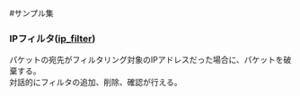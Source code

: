 #サンプル集

### IPフィルタ([ip_filter](./ip_filter))

パケットの宛先がフィルタリング対象のIPアドレスだった場合に、パケットを破棄する。  
対話的にフィルタの追加、削除、確認が行える。







